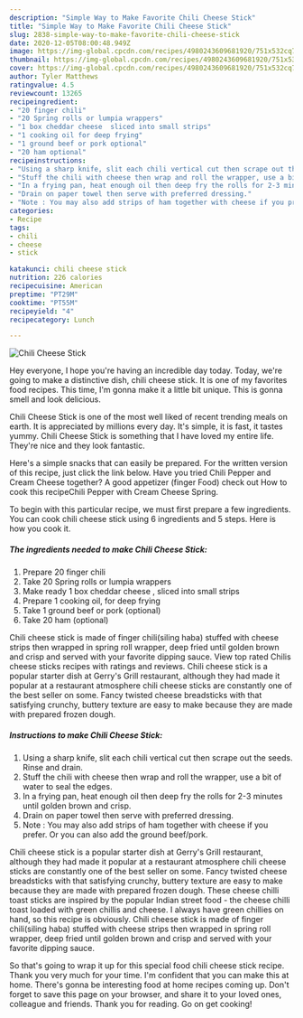 ```yaml
---
description: "Simple Way to Make Favorite Chili Cheese Stick"
title: "Simple Way to Make Favorite Chili Cheese Stick"
slug: 2838-simple-way-to-make-favorite-chili-cheese-stick
date: 2020-12-05T08:00:48.949Z
image: https://img-global.cpcdn.com/recipes/4980243609681920/751x532cq70/chili-cheese-stick-recipe-main-photo.jpg
thumbnail: https://img-global.cpcdn.com/recipes/4980243609681920/751x532cq70/chili-cheese-stick-recipe-main-photo.jpg
cover: https://img-global.cpcdn.com/recipes/4980243609681920/751x532cq70/chili-cheese-stick-recipe-main-photo.jpg
author: Tyler Matthews
ratingvalue: 4.5
reviewcount: 13265
recipeingredient:
- "20 finger chili"
- "20 Spring rolls or lumpia wrappers"
- "1 box cheddar cheese  sliced into small strips"
- "1 cooking oil for deep frying"
- "1 ground beef or pork optional"
- "20 ham optional"
recipeinstructions:
- "Using a sharp knife, slit each chili vertical cut then scrape out the seeds. Rinse and drain."
- "Stuff the chili with cheese then wrap and roll the wrapper, use a bit of water to seal the edges."
- "In a frying pan, heat enough oil then deep fry the rolls for 2-3 minutes until golden brown and crisp."
- "Drain on paper towel then serve with preferred dressing."
- "Note : You may also add strips of ham together with cheese if you prefer. Or you can also add the ground beef/pork."
categories:
- Recipe
tags:
- chili
- cheese
- stick

katakunci: chili cheese stick 
nutrition: 226 calories
recipecuisine: American
preptime: "PT29M"
cooktime: "PT55M"
recipeyield: "4"
recipecategory: Lunch

---
```



![Chili Cheese Stick](https://img-global.cpcdn.com/recipes/4980243609681920/751x532cq70/chili-cheese-stick-recipe-main-photo.jpg)

Hey everyone, I hope you're having an incredible day today. Today, we're going to make a distinctive dish, chili cheese stick. It is one of my favorites food recipes. This time, I'm gonna make it a little bit unique. This is gonna smell and look delicious.

Chili Cheese Stick is one of the most well liked of recent trending meals on earth. It is appreciated by millions every day. It's simple, it is fast, it tastes yummy. Chili Cheese Stick is something that I have loved my entire life. They're nice and they look fantastic.

Here&#39;s a simple snacks that can easily be prepared. For the written version of this recipe, just click the link below. Have you tried Chili Pepper and Cream Cheese together? A good appetizer (finger Food) check out How to cook this recipeChili Pepper with Cream Cheese Spring.


To begin with this particular recipe, we must first prepare a few ingredients. You can cook chili cheese stick using 6 ingredients and 5 steps. Here is how you cook it.

<!--inarticleads1-->

##### The ingredients needed to make Chili Cheese Stick:

1. Prepare 20 finger chili
1. Take 20 Spring rolls or lumpia wrappers
1. Make ready 1 box cheddar cheese , sliced into small strips
1. Prepare 1 cooking oil, for deep frying
1. Take 1 ground beef or pork (optional)
1. Take 20 ham (optional)


Chili cheese stick is made of finger chili(siling haba) stuffed with cheese strips then wrapped in spring roll wrapper, deep fried until golden brown and crisp and served with your favorite dipping sauce. View top rated Chilis cheese sticks recipes with ratings and reviews. Chili cheese stick is a popular starter dish at Gerry&#39;s Grill restaurant, although they had made it popular at a restaurant atmosphere chili cheese sticks are constantly one of the best seller on some. Fancy twisted cheese breadsticks with that satisfying crunchy, buttery texture are easy to make because they are made with prepared frozen dough. 

<!--inarticleads2-->

##### Instructions to make Chili Cheese Stick:

1. Using a sharp knife, slit each chili vertical cut then scrape out the seeds. Rinse and drain.
1. Stuff the chili with cheese then wrap and roll the wrapper, use a bit of water to seal the edges.
1. In a frying pan, heat enough oil then deep fry the rolls for 2-3 minutes until golden brown and crisp.
1. Drain on paper towel then serve with preferred dressing.
1. Note : You may also add strips of ham together with cheese if you prefer. Or you can also add the ground beef/pork.


Chili cheese stick is a popular starter dish at Gerry&#39;s Grill restaurant, although they had made it popular at a restaurant atmosphere chili cheese sticks are constantly one of the best seller on some. Fancy twisted cheese breadsticks with that satisfying crunchy, buttery texture are easy to make because they are made with prepared frozen dough. These cheese chilli toast sticks are inspired by the popular Indian street food - the cheese chilli toast loaded with green chillis and cheese. I always have green chillies on hand, so this recipe is obviously. Chili cheese stick is made of finger chili(siling haba) stuffed with cheese strips then wrapped in spring roll wrapper, deep fried until golden brown and crisp and served with your favorite dipping sauce. 

So that's going to wrap it up for this special food chili cheese stick recipe. Thank you very much for your time. I'm confident that you can make this at home. There's gonna be interesting food at home recipes coming up. Don't forget to save this page on your browser, and share it to your loved ones, colleague and friends. Thank you for reading. Go on get cooking!
